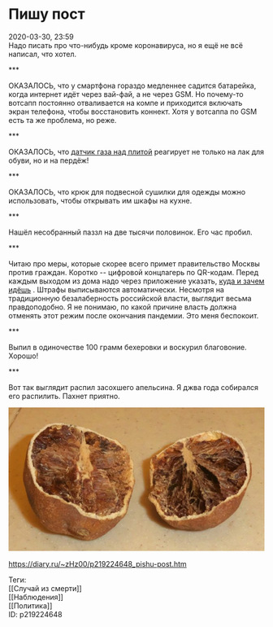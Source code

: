 Пишу пост
==========

   
 2020-03-30, 23:59   
  Надо писать про что-нибудь кроме коронавируса, но я ещё не всё написал, что хотел.   
   
 \*\*\*   
   
 ОКАЗАЛОСЬ, что у смартфона гораздо медленнее садится батарейка, когда интернет идёт через вай-фай, а не через GSM. Но почему-то вотсапп постоянно отваливается на компе и приходится включать экран телефона, чтобы восстановить коннект. Хотя у вотсаппа по GSM есть та же проблема, но реже.   
   
 \*\*\*   
   
 ОКАЗАЛОСЬ, что  [датчик газа над плитой](No%20Smoking)  реагирует не только на лак для обуви, но и на пердёж!   
   
 \*\*\*   
   
 ОКАЗАЛОСЬ, что крюк для подвесной сушилки для одежды можно использовать, чтобы открывать им шкафы на кухне.   
   
 \*\*\*   
   
 Нашёл несобранный паззл на две тысячи половинок. Его час пробил.   
   
 \*\*\*   
   
 Читаю про меры, которые скорее всего примет правительство Москвы против граждан. Коротко -- цифровой концлагерь по QR-кодам. Перед каждым выходом из дома надо через приложение указать,  [куда и зачем идёшь](http://ostrov.info/delusion/573-mikhail-zhvanetsky-turnikety.html)  . Штрафы выписываются автоматически. Несмотря на традиционную безалаберность российской власти, выглядит весьма правдоподобно. Я не понимаю, по какой причине власть должна отменять этот режим после окончания пандемии. Это меня беспокоит.   
   
 \*\*\*   
   
 Выпил в одиночестве 100 грамм бехеровки и воскурил благовоние. Хорошо!   
   
 \*\*\*   
   
 Вот так выглядит распил засохшего апельсина. Я джва года собирался его распилить. Пахнет приятно.   
   
   [![](pics/plyZjEel.jpg)](https://i.imgur.com/plyZjEe.jpg)     
    
 <https://diary.ru/~zHz00/p219224648_pishu-post.htm>   
   
 Теги:   
 [[Случай из смерти]]   
 [[Наблюдения]]   
 [[Политика]]   
 ID: p219224648